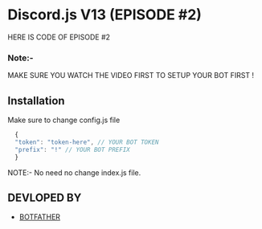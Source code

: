 # Discord.js V13 (EPISODE #2)

HERE IS CODE OF EPISODE #2

### Note:-

MAKE SURE YOU WATCH THE VIDEO FIRST TO SETUP YOUR BOT FIRST !


## Installation

Make sure to change config.js file

```javascript
  {
  "token": "token-here", // YOUR BOT TOKEN
  "prefix": "!" // YOUR BOT PREFIX
  }
```
NOTE:- No need no change index.js file.
## DEVLOPED BY

- [BOTFATHER](https://github.com/DevBOTFATHER)

